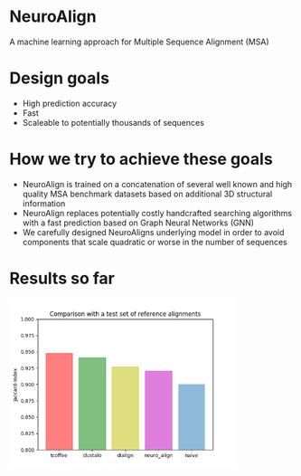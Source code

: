 # NeuroAlign
A machine learning approach for Multiple Sequence Alignment (MSA)

# Design goals
- High prediction accuracy
- Fast
- Scaleable to potentially thousands of sequences

# How we try to achieve these goals
- NeuroAlign is trained on a concatenation of several well known and high quality MSA benchmark datasets based on additional 3D structural information
- NeuroAlign replaces potentially costly handcrafted searching algorithms with a fast prediction based on Graph Neural Networks (GNN)
- We carefully designed NeuroAligns underlying model in order to avoid components that scale quadratic or worse in the number of sequences

# Results so far
<img src="results/barplot.png" alt="drawing" width="400"/>
